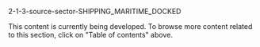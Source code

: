 2-1-3-source-sector-SHIPPING_MARITIME_DOCKED

This content is currently being developed. To browse more content related to this section, click on "Table of contents" above.